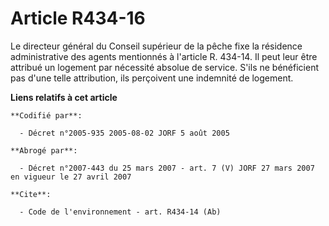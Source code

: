 # Article R434-16

Le directeur général du Conseil supérieur de la pêche fixe la résidence administrative des agents mentionnés à l'article R.
434-14. Il peut leur être attribué un logement par nécessité absolue de service. S'ils ne bénéficient pas d'une telle
attribution, ils perçoivent une indemnité de logement.

**Liens relatifs à cet article**

	**Codifié par**:

	  - Décret n°2005-935 2005-08-02 JORF 5 août 2005

	**Abrogé par**:

	  - Décret n°2007-443 du 25 mars 2007 - art. 7 (V) JORF 27 mars 2007 en vigueur le 27 avril 2007

	**Cite**:

	  - Code de l'environnement - art. R434-14 (Ab)
